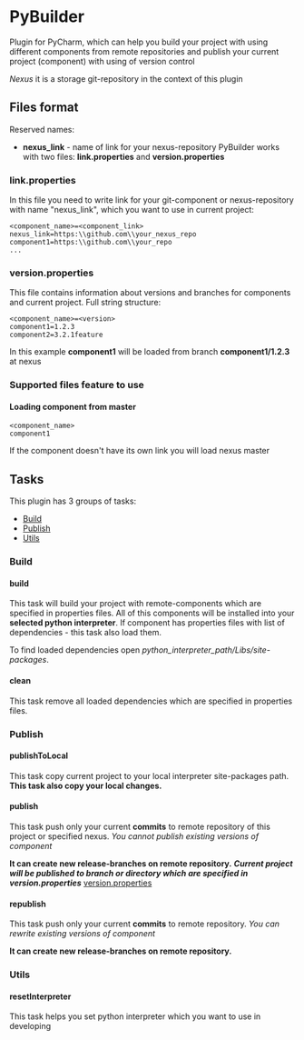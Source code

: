 # PyBuilder

Plugin for PyCharm, which can help you build your project with using different
components from remote repositories and publish your current project (component) with using of version control

_Nexus_ it is a storage git-repository in the context of this plugin

## Files format

Reserved names:

* **nexus_link** - name of link for your nexus-repository
  PyBuilder works with two files:
  **link.properties** and **version.properties**

### link.properties

In this file you need to write link
for your git-component or nexus-repository
with name "nexus_link", which you want to use in current project:

```
<component_name>=<component_link>
nexus_link=https:\\github.com\\your_nexus_repo
component1=https:\\github.com\\your_repo
...
```

### version.properties

This file contains information
about versions and branches for
components and current project.
Full string structure:

```
<component_name>=<version>
component1=1.2.3
component2=3.2.1feature
```

In this example **component1**
will be loaded from branch
**component1/1.2.3** at nexus

### Supported files feature to use

#### Loading component from master

```
<component_name>
component1
```

If the component doesn't have its own link you will load
nexus master

## Tasks

This plugin has 3 groups of tasks:

* [Build](#build)
* [Publish](#publish)
* [Utils](#utils)

### Build

#### build

This task will build your project with remote-components which
are specified in properties files.
All of this components will be installed into your
**selected python interpreter**.
If component has properties files with list of dependencies -
this task also load them.

To find loaded dependencies open
*python_interpreter_path/Libs/site-packages*.

#### clean

This task remove all loaded dependencies which are specified
in properties files.

### Publish

#### publishToLocal

This task copy current project to your local interpreter
site-packages path. **This task also copy your local changes.**

#### publish

This task push only your current **commits** to remote
repository of this project or specified nexus.
_You cannot publish existing versions of component_

**It can create new release-branches on remote repository.**
***Current project will be published to branch or directory
which are specified in version.properties***
[version.properties](#versionproperties)

#### republish

This task push only your current **commits** to remote repository.
_You can rewrite existing versions of component_

**It can create new release-branches on remote repository.**

### Utils

#### resetInterpreter

This task helps you set python interpreter which you want to use
in developing

